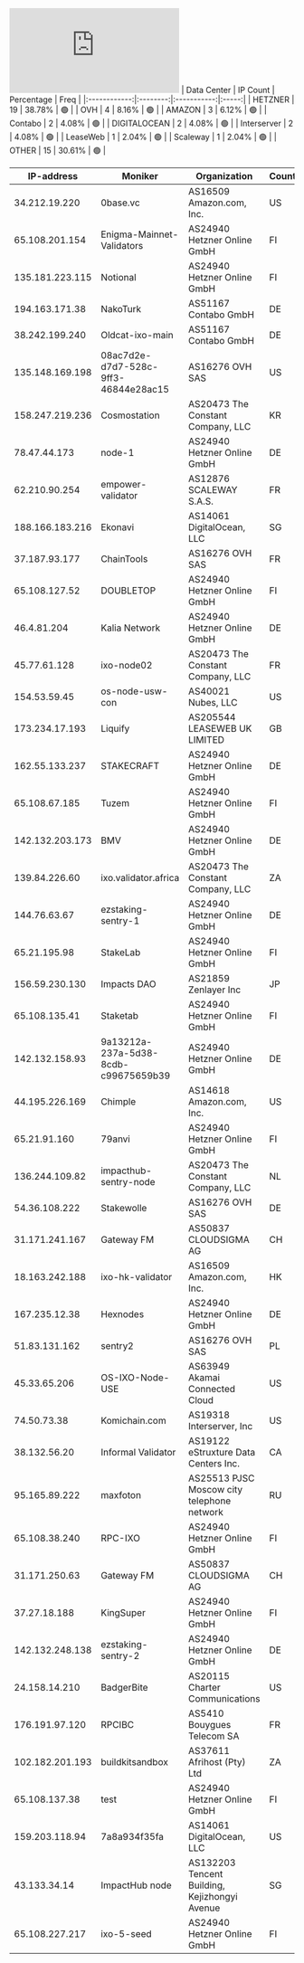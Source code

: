 ![Diagramm](https://github.com/obajay/StateSync-snapshots/blob/main/Projects/Ixo/1/README.md)
| Data Center | IP Count | Percentage | Freq |
|:------------:|:--------:|:-----------:|:-----:|
| HETZNER | 19 | 38.78% | 🟢 |
| OVH | 4 | 8.16% | 🟢 |
| AMAZON | 3 | 6.12% | 🟢 |
| Contabo | 2 | 4.08% | 🟢 |
| DIGITALOCEAN | 2 | 4.08% | 🟢 |
| Interserver | 2 | 4.08% | 🟢 |
| LeaseWeb | 1 | 2.04% | 🟢 |
| Scaleway | 1 | 2.04% | 🟢 |
| OTHER | 15 | 30.61% | 🟢 |

<!-- START_TABLE -->
| IP-address | Moniker | Organization | Country | City |
|-------------|---------|---------------|---------|------|
| 34.212.19.220 | 0base.vc | AS16509 Amazon.com, Inc. | US | Boardman |
| 65.108.201.154 | Enigma-Mainnet-Validators | AS24940 Hetzner Online GmbH | FI | Helsinki |
| 135.181.223.115 | Notional | AS24940 Hetzner Online GmbH | FI | Tuusula |
| 194.163.171.38 | NakoTurk | AS51167 Contabo GmbH | DE | Düsseldorf |
| 38.242.199.240 | Oldcat-ixo-main | AS51167 Contabo GmbH | DE | Düsseldorf |
| 135.148.169.198 | 08ac7d2e-d7d7-528c-9ff3-46844e28ac15 | AS16276 OVH SAS | US | Ashburn |
| 158.247.219.236 | Cosmostation | AS20473 The Constant Company, LLC | KR | Paripark |
| 78.47.44.173 | node-1 | AS24940 Hetzner Online GmbH | DE | Nürnberg |
| 62.210.90.254 | empower-validator | AS12876 SCALEWAY S.A.S. | FR | Paris |
| 188.166.183.216 | Ekonavi | AS14061 DigitalOcean, LLC | SG | Singapore |
| 37.187.93.177 | ChainTools | AS16276 OVH SAS | FR | Gravelines |
| 65.108.127.52 | DOUBLETOP | AS24940 Hetzner Online GmbH | FI | Helsinki |
| 46.4.81.204 | Kalia Network | AS24940 Hetzner Online GmbH | DE | Falkenstein |
| 45.77.61.128 | ixo-node02 | AS20473 The Constant Company, LLC | FR | Aubervilliers |
| 154.53.59.45 | os-node-usw-con | AS40021 Nubes, LLC | US | Federal Way |
| 173.234.17.193 | Liquify | AS205544 LEASEWEB UK LIMITED | GB | Hemel Hempstead |
| 162.55.133.237 | STAKECRAFT | AS24940 Hetzner Online GmbH | DE | Falkenstein |
| 65.108.67.185 | Tuzem | AS24940 Hetzner Online GmbH | FI | Helsinki |
| 142.132.203.173 | BMV | AS24940 Hetzner Online GmbH | DE | Falkenstein |
| 139.84.226.60 | ixo.validator.africa | AS20473 The Constant Company, LLC | ZA | Benoni |
| 144.76.63.67 | ezstaking-sentry-1 | AS24940 Hetzner Online GmbH | DE | Falkenstein |
| 65.21.195.98 | StakeLab | AS24940 Hetzner Online GmbH | FI | Helsinki |
| 156.59.230.130 | Impacts DAO | AS21859 Zenlayer Inc | JP | Tokyo |
| 65.108.135.41 | Staketab | AS24940 Hetzner Online GmbH | FI | Helsinki |
| 142.132.158.93 | 9a13212a-237a-5d38-8cdb-c99675659b39 | AS24940 Hetzner Online GmbH | DE | Falkenstein |
| 44.195.226.169 | Chimple | AS14618 Amazon.com, Inc. | US | Ashburn |
| 65.21.91.160 | 79anvi | AS24940 Hetzner Online GmbH | FI | Helsinki |
| 136.244.109.82 | impacthub-sentry-node | AS20473 The Constant Company, LLC | NL | Haarlem |
| 54.36.108.222 | Stakewolle | AS16276 OVH SAS | DE | Frankfurt am Main |
| 31.171.241.167 | Gateway FM | AS50837 CLOUDSIGMA AG | CH | Zug |
| 18.163.242.188 | ixo-hk-validator | AS16509 Amazon.com, Inc. | HK | Hong Kong |
| 167.235.12.38 | Hexnodes | AS24940 Hetzner Online GmbH | DE | Falkenstein |
| 51.83.131.162 | sentry2 | AS16276 OVH SAS | PL | Warsaw |
| 45.33.65.206 | OS-IXO-Node-USE | AS63949 Akamai Connected Cloud | US | Morris Plains |
| 74.50.73.38 | Komichain.com | AS19318 Interserver, Inc | US | New York City |
| 38.132.56.20 | Informal Validator | AS19122 eStruxture Data Centers Inc. | CA | Toronto |
| 95.165.89.222 | maxfoton | AS25513 PJSC Moscow city telephone network | RU | Moscow |
| 65.108.38.240 | RPC-IXO | AS24940 Hetzner Online GmbH | FI | Helsinki |
| 31.171.250.63 | Gateway FM | AS50837 CLOUDSIGMA AG | CH | Zug |
| 37.27.18.188 | KingSuper | AS24940 Hetzner Online GmbH | FI | Helsinki |
| 142.132.248.138 | ezstaking-sentry-2 | AS24940 Hetzner Online GmbH | DE | Falkenstein |
| 24.158.14.210 | BadgerBite | AS20115 Charter Communications | US | Madison |
| 176.191.97.120 | RPCIBC | AS5410 Bouygues Telecom SA | FR | Grenoble |
| 102.182.201.193 | buildkitsandbox | AS37611 Afrihost (Pty) Ltd | ZA | Cape Town |
| 65.108.137.38 | test | AS24940 Hetzner Online GmbH | FI | Helsinki |
| 159.203.118.94 | 7a8a934f35fa | AS14061 DigitalOcean, LLC | US | Clifton |
| 43.133.34.14 | ImpactHub node | AS132203 Tencent Building, Kejizhongyi Avenue | SG | Singapore |
| 65.108.227.217 | ixo-5-seed | AS24940 Hetzner Online GmbH | FI | Helsinki |

<!-- END_TABLE -->